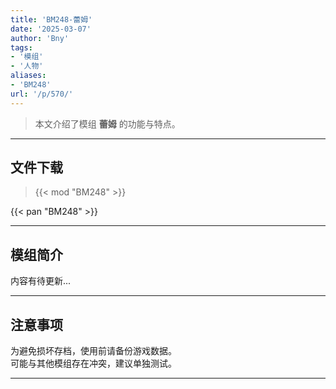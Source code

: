 ```yaml
---
title: 'BM248-蕾姆'
date: '2025-03-07'
author: 'Bny'
tags:
- '模组'
- '人物'
aliases:
- 'BM248'
url: '/p/570/'
---
```


> 本文介绍了模组 **蕾姆** 的功能与特点。

---

## 文件下载  

> {{< mod "BM248" >}}  

{{< pan "BM248" >}}  

---

## 模组简介

>  
内容有待更新...  

---

## 注意事项

>  
为避免损坏存档，使用前请备份游戏数据。  
可能与其他模组存在冲突，建议单独测试。  

---

